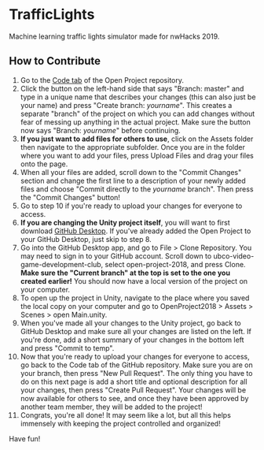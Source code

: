 # TrafficLights
Machine learning traffic lights simulator made for nwHacks 2019.

## How to Contribute

1. Go to the [Code tab](https://github.com/ubco-video-game-development-club/open-project-2018) of the Open Project repository.
2. Click the button on the left-hand side that says "Branch: master" and type in a unique name that describes your changes (this can also just be your name) and press "Create branch: *yourname*". This creates a separate "branch" of the project on which you can add changes without fear of messing up anything in the actual project. Make sure the button now says "Branch: *yourname*" before continuing.
3. **If you just want to add files for others to use**, click on the Assets folder then navigate to the appropriate subfolder. Once you are in the folder where you want to add your files, press Upload Files and drag your files onto the page. 
4. When all your files are added, scroll down to the "Commit Changes" section and change the first line to a description of your newly added files and choose "Commit directly to the *yourname* branch". Then press the "Commit Changes" button! 
5. Go to step 10 if you're ready to upload your changes for everyone to access.
6. **If you are changing the Unity project itself**, you will want to first download [GitHub Desktop](https://desktop.github.com/). If you've already added the Open Project to your GitHub Desktop, just skip to step 8.
7. Go into the GitHub Desktop app, and go to File > Clone Repository. You may need to sign in to your GitHub account. Scroll down to ubco-video-game-development-club, select open-project-2018, and press Clone. **Make sure the "Current branch" at the top is set to the one you created earlier!** You should now have a local version of the project on your computer. 
8. To open up the project in Unity, navigate to the place where you saved the local copy on your computer and go to OpenProject2018 > Assets > Scenes > open Main.unity.
9. When you've made all your changes to the Unity project, go back to GitHub Desktop and make sure all your changes are listed on the left. If you're done, add a short summary of your changes in the bottom left and press "Commit to temp".
10. Now that you're ready to upload your changes for everyone to access, go back to the Code tab of the GitHub repository. Make sure you are on your branch, then press "New Pull Request". The only thing you have to do on this next page is add a short title and optional description for all your changes, then press "Create Pull Request". Your changes will be now available for others to see, and once they have been approved by another team member, they will be added to the project!
11. Congrats, you're all done! It may seem like a lot, but all this helps immensely with keeping the project controlled and organized!

Have fun!
